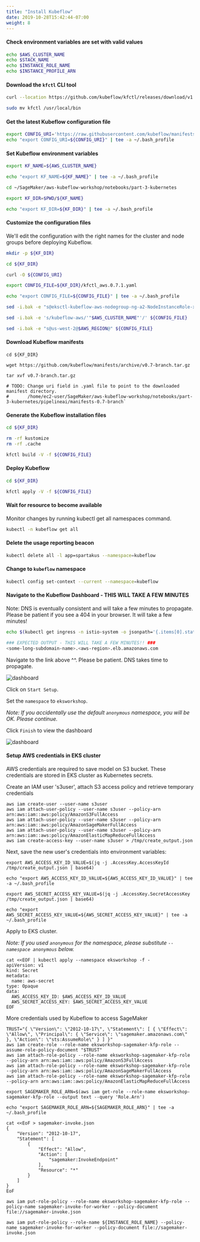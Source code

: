 ```yaml
---
title: "Install Kubeflow"
date: 2019-10-28T15:42:44-07:00
weight: 8 
---
```


#### Check environment variables are set with valid values

```bash
echo $AWS_CLUSTER_NAME
echo $STACK_NAME
echo $INSTANCE_ROLE_NAME
echo $INSTANCE_PROFILE_ARN
```

#### Download the `kfctl` CLI tool
```bash
curl --location https://github.com/kubeflow/kfctl/releases/download/v1.0-rc.1/kfctl_v1.0-rc.1-0-g963c787_linux.tar.gz | tar xz

sudo mv kfctl /usr/local/bin

```

#### Get the latest Kubeflow configuration file
```bash
export CONFIG_URI='https://raw.githubusercontent.com/kubeflow/manifests/v0.7-branch/kfdef/kfctl_aws.0.7.1.yaml'
echo "export CONFIG_URI=${CONFIG_URI}" | tee -a ~/.bash_profile

```

#### Set Kubeflow environment variables 

```bash
export KF_NAME=${AWS_CLUSTER_NAME}

echo "export KF_NAME=${KF_NAME}" | tee -a ~/.bash_profile
```

```bash
cd ~/SageMaker/aws-kubeflow-workshop/notebooks/part-3-kubernetes

export KF_DIR=$PWD/${KF_NAME}

echo "export KF_DIR=${KF_DIR}" | tee -a ~/.bash_profile

```

#### Customize the configuration files
We'll edit the configuration with the right names for the cluster and node groups before deploying Kubeflow.

```bash
mkdir -p ${KF_DIR}

cd ${KF_DIR}

curl -O ${CONFIG_URI}

export CONFIG_FILE=${KF_DIR}/kfctl_aws.0.7.1.yaml

echo "export CONFIG_FILE=${CONFIG_FILE}" | tee -a ~/.bash_profile

sed -i.bak -e "s@eksctl-kubeflow-aws-nodegroup-ng-a2-NodeInstanceRole-xxxxxxx@$INSTANCE_ROLE_NAME@" ${CONFIG_FILE}

sed -i.bak -e 's/kubeflow-aws/'"$AWS_CLUSTER_NAME"'/' ${CONFIG_FILE}

sed -i.bak -e "s@us-west-2@$AWS_REGION@" ${CONFIG_FILE}

```

#### Download Kubeflow manifests

```
cd ${KF_DIR}

wget https://github.com/kubeflow/manifests/archive/v0.7-branch.tar.gz

tar xvf v0.7-branch.tar.gz

# TODO: Change uri field in .yaml file to point to the downloaded manifest directory. 
#       /home/ec2-user/SageMaker/aws-kubeflow-workshop/notebooks/part-3-kubernetes/pipelineai/manifests-0.7-branch` 

```


#### Generate the Kubeflow installation files
```bash
cd ${KF_DIR}

rm -rf kustomize
rm -rf .cache

kfctl build -V -f ${CONFIG_FILE}

```


#### Deploy Kubeflow
```bash
cd ${KF_DIR}

kfctl apply -V -f ${CONFIG_FILE}

```

#### Wait for resource to become available

Monitor changes by running kubectl get all namespaces command.
```bash
kubectl -n kubeflow get all

```

#### Delete the usage reporting beacon
```bash
kubectl delete all -l app=spartakus --namespace=kubeflow

```

#### Change to `kubeflow` namespace
```bash
kubectl config set-context --current --namespace=kubeflow

```

#### Navigate to the Kubeflow Dashboard - THIS WILL TAKE A FEW MINUTES
Note:  DNS is eventually consistent and will take a few minutes to propagate.  Please be patient if you see a 404 in your browser.  It will take a few minutes!

```bash
echo $(kubectl get ingress -n istio-system -o jsonpath='{.items[0].status.loadBalancer.ingress[0].hostname}')

### EXPECTED OUTPUT - THIS WILL TAKE A FEW MINUTES!! ###
<some-long-subdomain-name>.<aws-region>.elb.amazonaws.com 

```

Navigate to the link above ^^.  Please be patient.  DNS takes time to propagate.

![dashboard](/images/kubeflow/dashboard-welcome.png)

Click on `Start Setup`.

Set the `namespace` to `eksworkshop`.

_Note:  If you accidentally use the default `anonymous` namespace, you will be OK.  Please continue._

Click `Finish` to view the dashboard

![dashboard](/images/kubeflow/dashboard-first-look.png)

#### Setup AWS credentials in EKS cluster

AWS credentials are required to save model on S3 bucket. These credentials are stored in EKS cluster as Kubernetes secrets.

Create an IAM user 's3user', attach S3 access policy and retrieve temporary credentials
```
aws iam create-user --user-name s3user
aws iam attach-user-policy --user-name s3user --policy-arn arn:aws:iam::aws:policy/AmazonS3FullAccess
aws iam attach-user-policy --user-name s3user --policy-arn arn:aws:iam::aws:policy/AmazonSageMakerFullAccess
aws iam attach-user-policy --user-name s3user --policy-arn arn:aws:iam::aws:policy/AmazonElasticMapReduceFullAccess
aws iam create-access-key --user-name s3user > /tmp/create_output.json
```

Next, save the new user's credentials into environment variables:
```
export AWS_ACCESS_KEY_ID_VALUE=$(jq -j .AccessKey.AccessKeyId /tmp/create_output.json | base64)

echo "export AWS_ACCESS_KEY_ID_VALUE=${AWS_ACCESS_KEY_ID_VALUE}" | tee -a ~/.bash_profile

export AWS_SECRET_ACCESS_KEY_VALUE=$(jq -j .AccessKey.SecretAccessKey /tmp/create_output.json | base64)

echo "export AWS_SECRET_ACCESS_KEY_VALUE=${AWS_SECRET_ACCESS_KEY_VALUE}" | tee -a ~/.bash_profile

```

Apply to EKS cluster.

_Note:  If you used `anonymous` for the namespace, please substitute `--namespace anonymous` below._

```
cat <<EOF | kubectl apply --namespace eksworkshop -f -
apiVersion: v1
kind: Secret
metadata:
  name: aws-secret
type: Opaque
data:
  AWS_ACCESS_KEY_ID: $AWS_ACCESS_KEY_ID_VALUE
  AWS_SECRET_ACCESS_KEY: $AWS_SECRET_ACCESS_KEY_VALUE
EOF
```

More credentials used by Kubeflow to access SageMaker
```
TRUST="{ \"Version\": \"2012-10-17\", \"Statement\": [ { \"Effect\": \"Allow\", \"Principal\": { \"Service\": \"sagemaker.amazonaws.com\" }, \"Action\": \"sts:AssumeRole\" } ] }"
aws iam create-role --role-name eksworkshop-sagemaker-kfp-role --assume-role-policy-document "$TRUST"
aws iam attach-role-policy --role-name eksworkshop-sagemaker-kfp-role --policy-arn arn:aws:iam::aws:policy/AmazonS3FullAccess
aws iam attach-role-policy --role-name eksworkshop-sagemaker-kfp-role --policy-arn arn:aws:iam::aws:policy/AmazonSageMakerFullAccess
aws iam attach-role-policy --role-name eksworkshop-sagemaker-kfp-role --policy-arn arn:aws:iam::aws:policy/AmazonElasticMapReduceFullAccess
```

```
export SAGEMAKER_ROLE_ARN=$(aws iam get-role --role-name eksworkshop-sagemaker-kfp-role --output text --query 'Role.Arn')

echo "export SAGEMAKER_ROLE_ARN=${SAGEMAKER_ROLE_ARN}" | tee -a ~/.bash_profile

```

```
cat <<EoF > sagemaker-invoke.json
{
    "Version": "2012-10-17",
    "Statement": [
        {
            "Effect": "Allow",
            "Action": [
                "sagemaker:InvokeEndpoint"
            ],
            "Resource": "*"
        }
    ]
}
EoF

aws iam put-role-policy --role-name eksworkshop-sagemaker-kfp-role --policy-name sagemaker-invoke-for-worker --policy-document file://sagemaker-invoke.json

aws iam put-role-policy --role-name ${INSTANCE_ROLE_NAME} --policy-name sagemaker-invoke-for-worker --policy-document file://sagemaker-invoke.json

```
